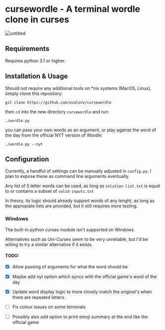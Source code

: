 # cursewordle - A terminal wordle clone in curses

![untitled](https://user-images.githubusercontent.com/29720696/185393916-d726b7a6-48bd-4e68-b632-31e7247d42c3.gif)

## Requirements
Requires python 3.1 or higher.

## Installation & Usage
Should not require any additional tools on \*nix systems (MacOS, Linux), simply clone this repository:

`git clone https://github.com/avalonv/cursewordle`

then `cd` into the new directory `cursewordle` and run:

`./wordle.py`

you can pass your own words as an argument, or play against the word of the day from the official NYT version of Wordle:

`./wordle.py --nyt`

## Configuration

Currently, a handful of settings can be manually adjusted in `config.py`. I plan to expose these as command line arguments eventually.

Any list of 5 letter words can be used, as long as `solution-list.txt` is equal to or contains a subset of `valid-inputs.txt`

In theory, its logic should already support words of any lenght, as long as the appropiate lists are provided, but it still requires more testing.

### Windows
The built-in python curses module isn't supported on Windows.

Alternatives such as Uni-Curses seem to be very unreliable, but I'd be willing to try a similar alternative if it exists.

#### TODO:
- [X] Allow passing of arguments for what the word should be

- [X] Maybe add nyt option which syncs with the official game's word of the day

- [X] Update word display logic to more closely match the original's when there are repeated letters

- [ ] Fix colour issues on some terminals

- [ ] Possibly also add option to print emoji summary at the end like the official game
